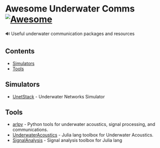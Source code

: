 # Awesome Underwater Comms [![Awesome](https://awesome.re/badge-flat.svg)](https://awesome.re)

🔊 Useful underwater communication packages and resources

## Contents

- [Simulators](#simulators)
- [Tools](#tools)

## Simulators
- [UnetStack](https://unetstack.net/) - Underwater Networks Simulator

## Tools
- [arlpy](https://github.com/org-arl/arlpy) - Python tools for underwater acoustics, signal processing, and communications.
- [UnderwaterAcoustics](https://github.com/org-arl/UnderwaterAcoustics.jl) - Julia lang toolbox for Underwater Acoustics.
- [SignalAnalysis](https://github.com/org-arl/SignalAnalysis.jl) - Signal analysis toolbox for Julia lang

## 
